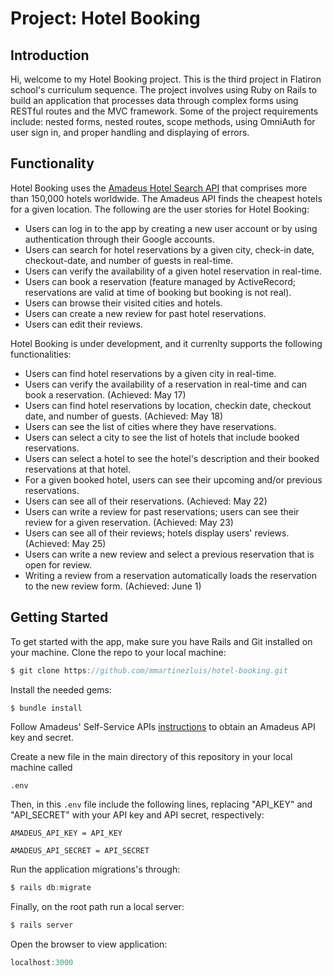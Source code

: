 # Project: Hotel Booking

## Introduction
Hi, welcome to my Hotel Booking project. This is the third project in Flatiron school's curriculum sequence. The project involves using Ruby on Rails to build an application that processes data through complex forms using RESTful routes and the MVC framework. Some of the project requirements include: nested forms, nested routes, scope methods, using OmniAuth for user sign in, and proper handling and displaying of errors. 

## Functionality
Hotel Booking uses the [Amadeus Hotel Search API](https://developers.amadeus.com/self-service/category/hotel/api-doc/hotel-search) that comprises more than 150,000 hotels worldwide. The Amadeus API finds the cheapest hotels for a given location. The following are the user stories for Hotel Booking:

* Users can log in to the app by creating a new user account or by using authentication through their Google accounts.
* Users can search for hotel reservations by a given city, check-in date, checkout-date, and number of guests in real-time.
* Users can verify the availability of a given hotel reservation in real-time.
* Users can book a reservation (feature managed by ActiveRecord; reservations are valid at time of booking but booking is not real). 
* Users can browse their visited cities and hotels.
* Users can create a new review for past hotel reservations.
* Users can edit their reviews.

Hotel Booking is under development, and it currenlty supports the following functionalities:
* Users can find hotel reservations by a given city in real-time. 
* Users can verify the availability of a reservation in real-time and can book a reservation. (Achieved: May 17)
* Users can find hotel reservations by location, checkin date, checkout date, and number of guests. (Achieved: May 18)
* Users can see the list of cities where they have reservations.
* Users can select a city to see the list of hotels that include booked reservations.
* Users can select a hotel to see the hotel's description and their booked reservations at that hotel.
* For a given booked hotel, users can see their upcoming and/or previous reservations. 
* Users can see all of their reservations. (Achieved: May 22)
* Users can write a review for past reservations; users can see their review for a given reservation. (Achieved: May 23)
* Users can see all of their reviews; hotels display users' reviews. (Achieved: May 25)
* Users can write a new review and select a previous reservation that is open for review.
* Writing a review from a reservation automatically loads the reservation to the new review form. (Achieved: June 1)

## Getting Started
To get started with the app, make sure you have Rails and Git installed on your machine. Clone the repo to your local machine:
``` javascript
$ git clone https://github.com/mmartinezluis/hotel-booking.git
```

Install the needed gems:
``` javascript
$ bundle install
```

Follow Amadeus' Self-Service APIs [instructions](https://developers.amadeus.com/get-started/get-started-with-self-service-apis-335) to obtain an Amadeus API key and secret.

Create a new file in the main directory of this repository in your local machine called

```
.env
```

Then, in this `.env` file include the following lines, replacing "API_KEY" and "API_SECRET" with your API key and API secret, respectively:

```
AMADEUS_API_KEY = API_KEY

AMADEUS_API_SECRET = API_SECRET
```

Run the application migrations's through:
``` javascript
$ rails db:migrate
```

Finally, on the root path run a local server:
``` javascript
$ rails server
```
Open the browser to view application:
```javascript
localhost:3000
```



